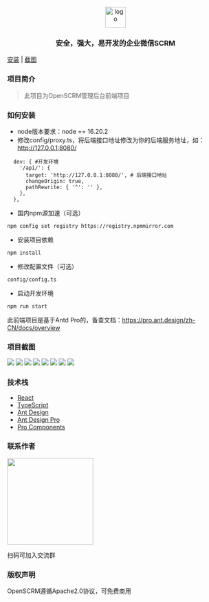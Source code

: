 <p style="text-align: center">
  <img alt="logo" height="48" src="https://openscrm.oss-cn-hangzhou.aliyuncs.com/public/openscrm_logo.svg">
</p>

<h3 style="text-align: center">
安全，强大，易开发的企业微信SCRM
</h3>

[安装](#如何安装) |
[截图](#项目截图) 

### 项目简介

> 此项目为OpenSCRM管理后台前端项目

### 如何安装
- node版本要求：node == 16.20.2
- 修改config/proxy.ts，将后端接口地址修改为你的后端服务地址，如：http://127.0.0.1:8080/
```shell
  dev: { #开发环境
    '/api/': {
      target: 'http://127.0.0.1:8080/', # 后端接口地址
      changeOrigin: true,
      pathRewrite: { '^': '' },
    },
  },
```

- 国内npm源加速（可选）
```shell
npm config set registry https://registry.npmmirror.com
```

- 安装项目依赖
```shell
npm install
```

- 修改配置文件（可选）
```shell
config/config.ts
```


- 启动开发环境
```shell
npm run start
```

此前端项目是基于Antd Pro的，备查文档：https://pro.ant.design/zh-CN/docs/overview

### 项目截图
![](https://openscrm.oss-cn-hangzhou.aliyuncs.com/public/screenshots/%E7%99%BB%E5%BD%95.png)
![](https://openscrm.oss-cn-hangzhou.aliyuncs.com/public/screenshots/%E5%90%8E%E5%8F%B0%E9%A6%96%E9%A1%B5.png)
![](https://openscrm.oss-cn-hangzhou.aliyuncs.com/public/screenshots/%E4%BF%AE%E6%94%B9%E6%B8%A0%E9%81%93%E6%B4%BB%E7%A0%81.png)
![](https://openscrm.oss-cn-hangzhou.aliyuncs.com/public/screenshots/%E4%BC%9A%E8%AF%9D%E5%AD%98%E6%A1%A3.png)
![](https://openscrm.oss-cn-hangzhou.aliyuncs.com/public/screenshots/%E4%BF%AE%E6%94%B9%E6%B8%A0%E9%81%93%E6%B4%BB%E7%A0%812.png)
![](https://openscrm.oss-cn-hangzhou.aliyuncs.com/public/screenshots/%E5%AE%A2%E6%88%B7%E6%A0%87%E7%AD%BE%E7%AE%A1%E7%90%86.png)
![](https://openscrm.oss-cn-hangzhou.aliyuncs.com/public/screenshots/%E4%BF%AE%E6%94%B9%E7%BE%A4%E5%8F%91.png)
![](https://openscrm.oss-cn-hangzhou.aliyuncs.com/public/screenshots/%E4%BF%AE%E6%94%B9%E6%AC%A2%E8%BF%8E%E8%AF%AD.png)

### 技术栈
* [React](https://zh-hans.reactjs.org/)
* [TypeScript](https://www.tslang.cn/docs/handbook/typescript-in-5-minutes.html)
* [Ant Design](https://ant.design/components/overview-cn/)
* [Ant Design Pro](https://pro.ant.design/zh-CN/docs/overview)
* [Pro Components](https://procomponents.ant.design/components)

### 联系作者

<img src="https://openscrm.oss-cn-hangzhou.aliyuncs.com/public/screenshots/qrcode.png" width="200" />

扫码可加入交流群

### 版权声明

OpenSCRM遵循Apache2.0协议，可免费商用
